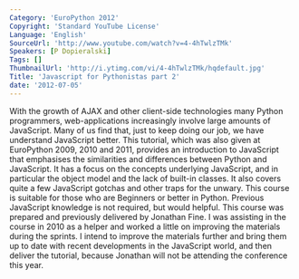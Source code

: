 ```yaml
---
Category: 'EuroPython 2012'
Copyright: 'Standard YouTube License'
Language: 'English'
SourceUrl: 'http://www.youtube.com/watch?v=4-4hTwlzTMk'
Speakers: [P Dopieralski]
Tags: []
ThumbnailUrl: 'http://i.ytimg.com/vi/4-4hTwlzTMk/hqdefault.jpg'
Title: 'Javascript for Pythonistas part 2'
date: '2012-07-05'
---
```

With the growth of AJAX and other client-side technologies many Python
programmers, web-applications increasingly involve large amounts of
JavaScript. Many of us find that, just to keep doing our job, we have
understand JavaScript better. This tutorial, which was also given at
EuroPython 2009, 2010 and 2011, provides an introduction to JavaScript that
emphasises the similarities and differences between Python and JavaScript. It
has a focus on the concepts underlying JavaScript, and in particular the
object model and the lack of built-in classes. It also covers quite a few
JavaScript gotchas and other traps for the unwary. This course is suitable for
those who are Beginners or better in Python. Previous JavaScript knowledge is
not required, but would helpful. This course was prepared and previously
delivered by Jonathan Fine. I was assisting in the course in 2010 as a helper
and worked a little on improving the materials during the sprints. I intend to
improve the materials further and bring them up to date with recent
developments in the JavaScript world, and then deliver the tutorial, because
Jonathan will not be attending the conference this year.
